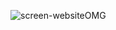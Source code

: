 ![screen-websiteOMG](https://github.com/AmazoniaLeaksOficial/Website-OsintMachineGuide/assets/152492042/f72dbec8-8948-4566-9ced-b882a94b70a3)
